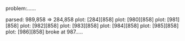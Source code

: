 problem:......

parsed: 989,858 => 284,858
plot: [284][858]
plot: [980][858]
plot: [981][858]
plot: [982][858]
plot: [983][858]
plot: [984][858]
plot: [985][858]
plot: [986][858]
broke at 987.....


